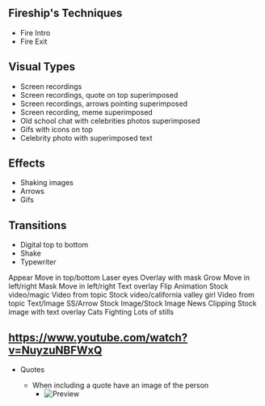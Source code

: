 ## Fireship's Techniques

- Fire Intro
- Fire Exit

## Visual Types

- Screen recordings
- Screen recordings, quote on top superimposed
- Screen recordings, arrows pointing superimposed
- Screen recording, meme superimposed
- Old school chat with celebrities photos superimposed
- Gifs with icons on top
- Celebrity photo with superimposed text

## Effects

- Shaking images
- Arrows
- Gifs

## Transitions

- Digital top to bottom
- Shake
- Typewriter

Appear
Move in top/bottom
Laser eyes
Overlay with mask
Grow
Move in left/right
Mask
Move in left/right
Text overlay
Flip
Animation
Stock video/magic
Video from topic
Stock video/california valley girl
Video from topic
Text/Image
SS/Arrow
Stock Image/Stock Image
News Clipping
Stock image with text overlay
Cats Fighting
Lots of stills

## https://www.youtube.com/watch?v=NuyzuNBFWxQ

- Quotes

  - When including a quote have an image of the person
    - ![Preview](./assets/quotes.png)
